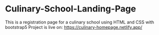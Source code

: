 # Culinary-School-Landing-Page
This is a registration page for a culinary school using HTML and CSS with bootstrap5
Project is live on: https://culinary-homepage.netlify.app/
